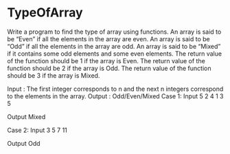 # TypeOfArray
Write a program to find the type of array using functions. An array is said to be “Even” if all the elements in the array are even. An array is said to be “Odd” if all the elements in the array are odd. An array is said to be “Mixed” if it contains some odd elements and some even elements. The return value of the function should be 1 if the array is Even. The return value of the function should be 2 if the array is Odd. The return value of the function should be 3 if the array is Mixed.

Input : The first integer corresponds to n and the next n integers correspond to the elements in the array.
Output : Odd/Even/Mixed
Case 1:
Input
5
2
4
1
3
5

Output
Mixed

Case 2:
Input
3
5
7
11

Output
Odd
